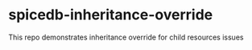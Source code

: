 # spicedb-inheritance-override
This repo demonstrates inheritance override for child resources issues
